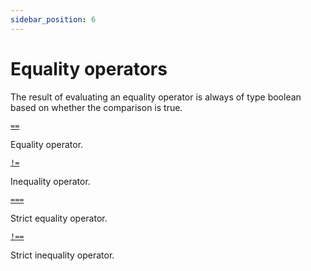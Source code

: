 ```yaml
---
sidebar_position: 6
---
```

# Equality operators

The result of evaluating an equality operator is always of type boolean based on whether the comparison is true.

[`==`](https://developer.mozilla.org/en-US/docs/Web/JavaScript/Reference/Operators/Equality)

Equality operator.

[`!=`](https://developer.mozilla.org/en-US/docs/Web/JavaScript/Reference/Operators/Inequality)

Inequality operator.

[`===`](https://developer.mozilla.org/en-US/docs/Web/JavaScript/Reference/Operators/Strict_equality)

Strict equality operator.

[`!==`](https://developer.mozilla.org/en-US/docs/Web/JavaScript/Reference/Operators/Strict_inequality)

Strict inequality operator.
